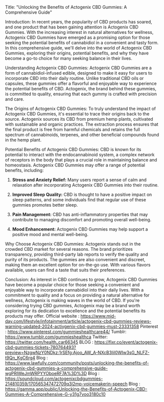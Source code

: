 Title: "Unlocking the Benefits of Actogenix CBD Gummies: A Comprehensive Guide"

Introduction:
In recent years, the popularity of CBD products has soared, and one product that has been gaining attention is Actogenix CBD Gummies. With the increasing interest in natural alternatives for wellness, Actogenix CBD Gummies have emerged as a promising option for those seeking the potential benefits of cannabidiol in a convenient and tasty form. In this comprehensive guide, we'll delve into the world of Actogenix CBD Gummies, exploring their origins, potential benefits, and why they have become a go-to choice for many seeking balance in their lives.

Understanding Actogenix CBD Gummies:
Actogenix CBD Gummies are a form of cannabidiol-infused edible, designed to make it easy for users to incorporate CBD into their daily routine. Unlike traditional CBD oils or capsules, these gummies offer a flavorful and enjoyable way to experience the potential benefits of CBD. Actogenix, the brand behind these gummies, is committed to quality, ensuring that each gummy is crafted with precision and care.

The Origins of Actogenix CBD Gummies:
To truly understand the impact of Actogenix CBD Gummies, it's essential to trace their origins back to the source. Actogenix sources its CBD from premium hemp plants, cultivated with sustainable and organic practices. The extraction process ensures that the final product is free from harmful chemicals and retains the full spectrum of cannabinoids, terpenes, and other beneficial compounds found in the hemp plant.

Potential Benefits of Actogenix CBD Gummies:
CBD is known for its potential to interact with the endocannabinoid system, a complex network of receptors in the body that plays a crucial role in maintaining balance and homeostasis. Actogenix CBD Gummies may offer a range of potential benefits, including:

1. **Stress and Anxiety Relief:** Many users report a sense of calm and relaxation after incorporating Actogenix CBD Gummies into their routine.

2. **Improved Sleep Quality:** CBD is thought to have a positive impact on sleep patterns, and some individuals find that regular use of these gummies promotes better sleep.

3. **Pain Management:** CBD has anti-inflammatory properties that may contribute to managing discomfort and promoting overall well-being.

4. **Mood Enhancement:** Actogenix CBD Gummies may help support a positive mood and mental well-being.

Why Choose Actogenix CBD Gummies:
Actogenix stands out in the crowded CBD market for several reasons. The brand prioritizes transparency, providing third-party lab reports to verify the quality and purity of its products. The gummies are also convenient and discreet, making them an excellent option for on-the-go use. With various flavors available, users can find a taste that suits their preferences.

Conclusion:
As interest in CBD continues to grow, Actogenix CBD Gummies have become a popular choice for those seeking a convenient and enjoyable way to incorporate cannabidiol into their daily lives. With a commitment to quality and a focus on providing a natural alternative for wellness, Actogenix is making waves in the world of CBD. If you're considering trying CBD gummies, Actogenix may be a brand worth exploring for its dedication to excellence and the potential benefits its products may offer.
Official website : https://www.mid-day.com/lifestyle/infotainment/article/actogenix-cbd-gummies-reviews-warning-updated-2024-activgenix-cbd-gummies-must-23331358
 Pinterest : https://www.pinterest.com/gummieshealthcare44/
Tumblr: https://www.tumblr.com/gummieshealthca
Twitter: https://twitter.com/health_car66345
BLOG : https://fixr.co/event/actogenix-cbd-gummies-tickets-780764493?preview=NzgwNzY0NDkz:1rSEfg:Ajoo_AW_A-NXcB3Iil0WIw3sG_NLFZ-t9Qn_KgC6rg4
Blog : https://www.lawfully.com/community/posts/unlocking-the-benefits-of-actogenix-cbd-gummies-a-comprehensive-guide-wgPRIWeJmWRPYYOboeRF7A%3D%3D
Blog : https://soundcloud.com/actogenixcbdgummies-214810359/170565347472709q3l2mp-voicemakerin-speech
Blog : https://gamma.app/public/Unlocking-the-Benefits-of-Actogenix-CBD-Gummies-A-Comprehensive-G-y31g7voo3180c10

